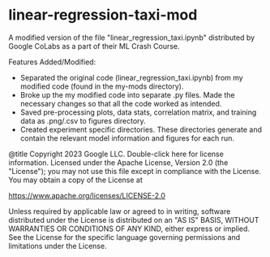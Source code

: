 # linear-regression-taxi-mod
A modified version of the file "linear_regression_taxi.ipynb" distributed by Google CoLabs as a part of their ML Crash Course. 

Features Added/Modified:
* Separated the original code (linear_regression_taxi.ipynb) from my modified code (found in the my-mods directory).
* Broke up the my modified code into separate .py files. Made the necessary changes so that all the code worked as intended.
* Saved pre-processing plots, data stats, correlation matrix, and training data as .png/.csv  to figures directory.
* Created experiment specific directories. These directories generate and contain the relevant model information and figures for each run.

@title Copyright 2023 Google LLC. Double-click here for license information.
 Licensed under the Apache License, Version 2.0 (the "License");
 you may not use this file except in compliance with the License.
 You may obtain a copy of the License at

 https://www.apache.org/licenses/LICENSE-2.0

 Unless required by applicable law or agreed to in writing, software
 distributed under the License is distributed on an "AS IS" BASIS,
 WITHOUT WARRANTIES OR CONDITIONS OF ANY KIND, either express or implied.
 See the License for the specific language governing permissions and
 limitations under the License.
